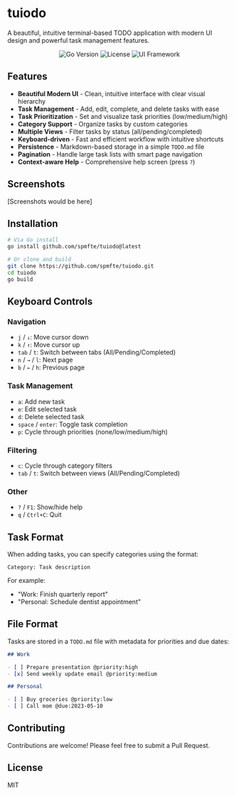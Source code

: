 # tuiodo

A beautiful, intuitive terminal-based TODO application with modern UI design and powerful task management features.

<p align="center">
  <img src="https://img.shields.io/badge/Go-1.24+-00ADD8?style=flat&logo=go&logoColor=white" alt="Go Version">
  <img src="https://img.shields.io/badge/License-MIT-blue.svg" alt="License">
  <img src="https://img.shields.io/badge/UI-Bubble%20Tea-ff69b4" alt="UI Framework">
</p>

## Features

- **Beautiful Modern UI** - Clean, intuitive interface with clear visual hierarchy
- **Task Management** - Add, edit, complete, and delete tasks with ease
- **Task Prioritization** - Set and visualize task priorities (low/medium/high)
- **Category Support** - Organize tasks by custom categories
- **Multiple Views** - Filter tasks by status (all/pending/completed)
- **Keyboard-driven** - Fast and efficient workflow with intuitive shortcuts
- **Persistence** - Markdown-based storage in a simple `TODO.md` file
- **Pagination** - Handle large task lists with smart page navigation
- **Context-aware Help** - Comprehensive help screen (press `?`)

## Screenshots

[Screenshots would be here]

## Installation

```bash
# Via Go install
go install github.com/spmfte/tuiodo@latest

# Or clone and build
git clone https://github.com/spmfte/tuiodo.git
cd tuiodo
go build
```

## Keyboard Controls

### Navigation
- `j` / `↓`: Move cursor down
- `k` / `↑`: Move cursor up
- `tab` / `t`: Switch between tabs (All/Pending/Completed)
- `n` / `→` / `l`: Next page
- `b` / `←` / `h`: Previous page

### Task Management
- `a`: Add new task
- `e`: Edit selected task
- `d`: Delete selected task
- `space` / `enter`: Toggle task completion
- `p`: Cycle through priorities (none/low/medium/high)

### Filtering
- `c`: Cycle through category filters
- `tab` / `t`: Switch between views (All/Pending/Completed)

### Other
- `?` / `F1`: Show/hide help
- `q` / `Ctrl+C`: Quit

## Task Format

When adding tasks, you can specify categories using the format:

```
Category: Task description
```

For example:
- "Work: Finish quarterly report"
- "Personal: Schedule dentist appointment"

## File Format

Tasks are stored in a `TODO.md` file with metadata for priorities and due dates:

```markdown
## Work

- [ ] Prepare presentation @priority:high
- [x] Send weekly update email @priority:medium

## Personal

- [ ] Buy groceries @priority:low
- [ ] Call mom @due:2023-05-10
```

## Contributing

Contributions are welcome! Please feel free to submit a Pull Request.

## License

MIT 